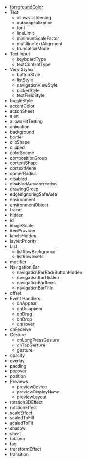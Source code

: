 <!-- modifiers/_sidebar.md -->

* [foregroundColor](modifiers/foregroundColor.md)
* Text
  * allowsTightening
  * autocapitalization
  * font
  * lineLimit
  * minimumScaleFactor
  * multilineTextAlignment
  * truncationMode
* Text Input
  * keyboardType
  * textContentType
* View Styles
  * buttonStyle
  * listStyle
  * navigationViewStyle
  * pickerStyle
  * textFieldStyle
* toggleStyle
* accentColor
* actionSheet
* alert
* allowsHitTesting
* animation
* background
* border
* clipShape
* clipped
* colorSceme
* compositionGroup
* contentShape
* contextMenu
* cornerRadius
* disabled
* disabledAutocorrection
* drawingGroup
* edgesIgnoringSafeArea
* environment
* environmentObject
* frame
* hidden
* id
* imageScale
* itemProvider
* labelsHidden
* layoutPriority
* List
  * listRowBackground
  * listRowInsets
* modifier
* Navigation Bar
  * navigationBarBackButtonHidden
  * navigationBarHidden
  * navigationBarItems
  * navigationBarTitle
* offset
* Event Handlers
  * onAppear
  * onDisappear
  * onDrag
  * onDrop
  * onHover
* onReceive
* Gesture
  * onLongPressGesture
  * onTapGesture
  * gesture
* opacity
* overlay
* padding
* popover
* position
* Previews
  * previewDevice
  * previewDisplayName
  * previewLayout
* rotation3DEffect
* rotationEffect
* scaleEffect
* scaledToFill
* scaledToFit
* shadow
* sheet
* tabItem
* tag
* transformEffect
* transition